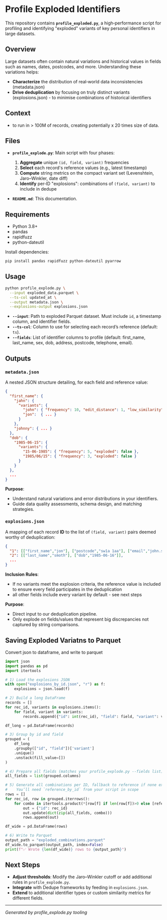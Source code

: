 # Profile Exploded Identifiers

This repository contains **`profile_exploded.py`**, a high‑performance script for profiling and identifying "exploded" variants of key personal identifiers in large datasets.

## Overview

Large datasets often contain natural variations and historical values in fields such as names, dates, postcodes, and more. Understanding these variations helps:

* **Characterize** the distribution of real‑world data inconsistencies (metadata.json)
* **Drive deduplication** by focusing on truly distinct variants (explosions.json) - to minimise combinations of historical identifiers

## Context

- to run in > 100M of records, creating potentially x 20 times size of data.


## Files

* **`profile_explode.py`**: Main script with four phases:

  1. **Aggregate** unique `(id, field, variant)` frequencies
  2. **Select** each record's reference values (e.g., latest timestamp)
  3. **Compute** string metrics on the compact variant set (Levenshtein, Jaro–Winkler, date diff)
  4. **Identify** per‑ID "explosions": combinations of `(field, variant)` to include in dedupe

* **`README.md`**: This documentation.

## Requirements

* Python 3.8+
* pandas
* rapidfuzz
* python-dateutil

Install dependencies:

```bash
pip install pandas rapidfuzz python-dateutil pyarrow
```

## Usage

```bash
python profile_explode.py \
  --input exploded_data.parquet \
  --ts-col updated_at \
  --output metadata.json \
  --explosions-output explosions.json
```

* **`--input`**: Path to exploded Parquet dataset. Must include `id`, a timestamp column, and identifier fields.
* **`--ts-col`**: Column to use for selecting each record’s reference (default: `ts`).
* **`--fields`**: List of identifier columns to profile (default: first\_name, last\_name, sex, dob, address, postcode, telephone, email).

## Outputs

### `metadata.json`

A nested JSON structure detailing, for each field and reference value:

```json
{
  "first_name": {
    "jahn": {
      "variants": {
        "john": { "frequency": 10, "edit_distance": 1, "low_similarity": true, "mismatch_first4": true },
        "jon":  { ... }
      }
    },
    "johnny": { ... }
  },
  "dob": {
    "1985-06-15": {
      "variants": {
        "15-06-1985": { "frequency": 5, "exploded": false },
        "1985/06/15": { "frequency": 3, "exploded": false }
      }
    }
  },
  ...
}
```

**Purpose**:

* Understand natural variations and error distributions in your identifiers.
* Guide data quality assessments, schema design, and matching strategies.

### `explosions.json`

A mapping of each record **ID** to the list of `(field, variant)` pairs deemed worthy of deduplication:

```json
{
  "1": [["first_name","jon"], ["postcode","sw1a 1aa"], ["email","john.smith@example.co.uk"]],
  "2": [["last_name","smoth"], ["dob","1985-06-16"]],
  ...
}
```
**Inclusion Rules**:

* If no variants meet the explosion criteria, the reference value is included to ensure every field participates in the deduplication
* all other fields include every variant by default - see next steps 


**Purpose**:

* Direct input to our deduplication pipeline.
* Only explode on fields/values that represent big discrepancies not captured by string comparisons.

## Saving Exploded Variatns to Parquet

Convert json to dataframe, and write to parquet

```python
import json
import pandas as pd
import itertools

# 1) Load the explosions JSON
with open("explosions_by_id.json", "r") as f:
    explosions = json.load(f)

# 2) Build a long DataFrame
records = []
for rec_id, variants in explosions.items():
    for field, variant in variants:
        records.append({"id": int(rec_id), "field": field, "variant": variant})

df_long = pd.DataFrame(records)

# 3) Group by id and field
grouped = (
    df_long
    .groupby(["id", "field"])['variant']
    .unique()
    .unstack(fill_value=[])
)

# 4) Prepare all fields (matches your profile_explode.py --fields list)
all_fields = list(grouped.columns)

# 5) Generate all combinations per ID, fallback to reference if none exploded
#    You’ll need `reference_by_id` from your script in scope
rows = []
for rec_id, row in grouped.iterrows():
    for combo in itertools.product(*[row[f] if len(row[f])>0 else [reference_by_id[f][rec_id]] for f in all_fields]):
        out = {"id": rec_id}
        out.update(dict(zip(all_fields, combo)))
        rows.append(out)

df_wide = pd.DataFrame(rows)

# 6) Write to Parquet
output_path = "exploded_combinations.parquet"
df_wide.to_parquet(output_path, index=False)
print(f"✅ Wrote {len(df_wide)} rows to {output_path}")
```

## Next Steps

* **Adjust thresholds**: Modify the Jaro–Winkler cutoff or add additional rules in `profile_explode.py`.
* **Integrate** with Dedupe frameworks by feeding in `explosions.json`.
* **Extend** to additional identifier types or custom similarity metrics for different fields.

---

*Generated by profile\_explode.py tooling*
